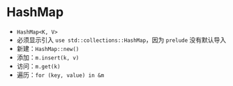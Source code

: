 # HashMap

- `HashMap<K, V>`
- 必须显示引入 `use std::collections::HashMap`，因为 `prelude` 没有默认导入
- 新建：`HashMap::new()`
- 添加：`m.insert(k, v)`
- 访问：`m.get(k)`
- 遍历：`for (key, value) in &m`
